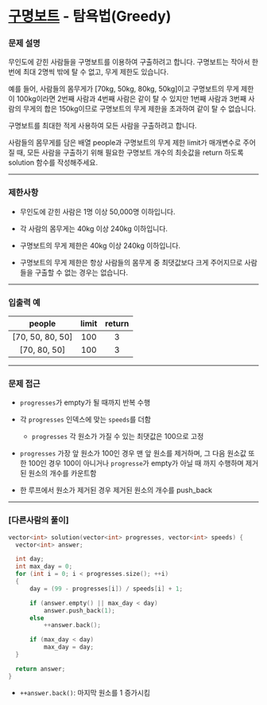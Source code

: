 # [구명보트](https://programmers.co.kr/learn/courses/30/lessons/42885) - 탐욕법(Greedy)

### 문제 설명

무인도에 갇힌 사람들을 구명보트를 이용하여 구출하려고 합니다. 구명보트는 작아서 한 번에 최대 2명씩 밖에 탈 수 없고, 무게 제한도 있습니다.

예를 들어, 사람들의 몸무게가 [70kg, 50kg, 80kg, 50kg]이고 구명보트의 무게 제한이 100kg이라면 2번째 사람과 4번째 사람은 같이 탈 수 있지만 1번째 사람과 3번째 사람의 무게의 합은 150kg이므로 구명보트의 무게 제한을 초과하여 같이 탈 수 없습니다.

구명보트를 최대한 적게 사용하여 모든 사람을 구출하려고 합니다.

사람들의 몸무게를 담은 배열 people과 구명보트의 무게 제한 limit가 매개변수로 주어질 때, 모든 사람을 구출하기 위해 필요한 구명보트 개수의 최솟값을 return 하도록 solution 함수를 작성해주세요.

---

### 제한사항

  - 무인도에 갇힌 사람은 1명 이상 50,000명 이하입니다.

  - 각 사람의 몸무게는 40kg 이상 240kg 이하입니다.

  - 구명보트의 무게 제한은 40kg 이상 240kg 이하입니다.

  - 구명보트의 무게 제한은 항상 사람들의 몸무게 중 최댓값보다 크게 주어지므로 사람들을 구출할 수 없는 경우는 없습니다.

---

### 입출력 예

|      people      | limit | return |
| :--------------: | :---: | :----: |
| [70, 50, 80, 50] |  100  |   3    |
|   [70, 80, 50]   |  100  |   3    |

---

### 문제 접근

  - `progresses`가 empty가 될 때까지 반복 수행

  - 각 `progresses` 인덱스에 맞는 `speeds`를 더함

    - `progresses` 각 원소가 가질 수 있는 최댓값은 100으로 고정

  - `progresses` 가장 앞 원소가 100인 경우 맨 앞 원소를 제거하며, 그 다음 원소값 또한 100인 경우 100이 아니거나 `progresse`가 empty가 아닐 때 까지 수행하며 제거된 원소의 개수를 카운트함

  - 한 루프에서 원소가 제거된 경우 제거된 원소의 개수를 push_back

---

### [다른사람의 풀이]

  ```cpp
  vector<int> solution(vector<int> progresses, vector<int> speeds) {
    vector<int> answer;

    int day;
    int max_day = 0;
    for (int i = 0; i < progresses.size(); ++i)
    {
        day = (99 - progresses[i]) / speeds[i] + 1;

        if (answer.empty() || max_day < day)
            answer.push_back(1);
        else
            ++answer.back();

        if (max_day < day)
            max_day = day;
    }

    return answer;
  }
  ```

  - `++answer.back()`: 마지막 원소를 1 증가시킴